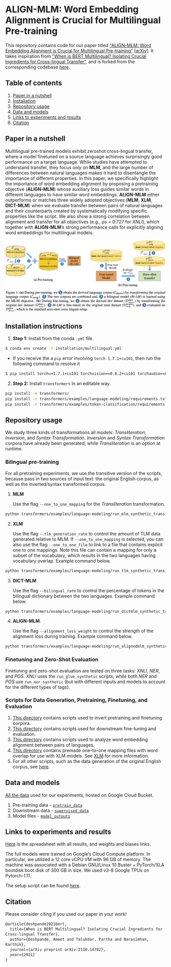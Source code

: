 # ALIGN-MLM: Word Embedding Alignment is Crucial for Multilingual Pre-training

This repository contains code for our paper titled ["ALIGN-MLM: Word Embedding Alignment is Crucial for Multilingual Pre-training"]() [[arXiv]](https://arxiv.org/pdf/2211.08547.pdf). It takes inspiration from ["When is BERT Multilingual? Isolating Crucial Ingredients for Cross-lingual Transfer"](https://arxiv.org/pdf/2110.14782.pdf), and is forked from the corresponding codebase [here](https://github.com/princeton-nlp/MultilingualAnalysis).

## Table of contents
1. [Paper in a nutshell](#nutshell)
1. [Installation](#installation)
1. [Repository usage](#usage)
1. [Data and models](#data)
1. [Links to experiments and results](#wb)
1. [Citation](#citation)

## Paper in a nutshell <a name="nutshell"></a>
Multilingual pre-trained models exhibit zeroshot cross-lingual transfer, where a model finetuned on a source language achieves surprisingly good performance on a target language. While studies have attempted to understand
transfer, they focus only on **MLM**, and the large number of differences between natural languages makes it hard to disentangle the importance of different properties.
In this paper, we specifically highlight the importance of word embedding alignment by proposing a pretraining objective (**ALIGN-MLM**) whose auxiliary loss guides similar words in different languages to have similar word embeddings.
**ALIGN-MLM** either outperforms or matches three widely adopted objectives (**MLM**, **XLM**, **DICT-MLM**) when we evaluate transfer between pairs of natural languages and their counterparts created by systematically modifying specific properties like the script.
We also show a strong correlation between alignment and transfer for all objectives (e.g., ρs = 0.727 for _XNLI_), which together with **ALIGN-MLM**’s strong performance calls for explicitly aligning word embeddings for multilingual models.

<img src="resources/Approach.png">

## Installation instructions <a name="installation"></a>

1.  **Step 1:** Install from the conda `.yml` file.
``` bash
$ conda env create -f installation/multilingual.yml
```
  
* If you receive the a `pip` error involving `torch 1.7.1+cu101`, then run the following command to resolve it

``` bash
$ pip install torch==1.7.1+cu101 torchvision==0.8.2+cu101 torchaudio==0.7.2 -f https://download.pytorch.org/whl/torch_stable.html
```

2. **Step 2:** Install `transformers` in an editable way.
``` bash
pip install -e transformers/
pip install -r transformers/examples/language-modeling/requirements.txt
pip install -r transformers/examples/token-classification/requirements.txt
```

## Repository usage <a name="usage"></a>
We study three kinds of transformations all models: _Transliteration_, _Inversion_, and _Syntax Transformation_. _Inversion_ and _Syntax Transformation_ corpora have already been generated, while _Transliteration_ is an option at runtime.

### Bilingual pre-training
For all pretraining experiments, we use the transitive version of the scripts, because pass in two sources of input text: the original English corpus, as well as the inverted/syntax transformed corpus.

1. **MLM**

    Use the flag `--one_to_one_mapping` for the _Transliteration_ transformation.

``` bash
python transformers/examples/language-modeling/run_mlm_synthetic_transitive.py --warmup_steps 10000 --learning_rate 1e-4 --save_steps -1 --max_seq_length 512 --logging_steps 50 --overwrite_output_dir --model_type roberta --config_name config/en/roberta_8/config.json --tokenizer_name config/en/roberta_8/ --do_train --do_eval --max_steps 500000 --per_device_train_batch_size 16 --per_device_eval_batch_size 16 --train_file <english_train_corpus> --transitive_file <synthetic_train_corpus> --validation_file <validation_corpus> --output_dir <dir_to_store_model> --run_name <name_of_this_run> --one_to_one_mapping --word_modification replace
```

2. **XLM** <a name="xlm"></a>

    Use the flag `--tlm_generation_rate` to control the amount of TLM data generated relative to MLM. If `--one_to_one_mapping` is selected, you can also use the flag `--one_to_one_file` to link to a file that contains explicit one to one mappings. Note this file can contain a mapping for only a subset of the vocabulary, which results in the two languages having vocabulary overlap. Example command below.

``` bash
python transformers/examples/language-modeling/run_tlm_synthetic_transitive.py --warmup_steps 10000 --learning_rate 1e-4 --save_steps -1 --max_seq_length 512 --logging_steps 100 --overwrite_output_dir --model_type roberta --config_name config/en/roberta_8/config_tlm.json --tokenizer_name config/en/roberta_8/ --do_train --do_eval --max_steps 500000 --per_device_train_batch_size 16 --per_device_eval_batch_size 16 --train_file <english_train_corpus> --train_synthetic_file <synthetic_train_corpus> --validation_file <english_validation_corpus> --validation_synthetic_file <synthetic_validation_corpus> --output_dir <dir_to_store_model> --run_name <name_of_this_run> --one_to_one_mapping --word_modification replace --tlm_generation_rate 0.25 --one_to_one_file <one_to_one_file>
```

3. **DICT-MLM**

    Use the flag `--bilingual_rate` to control the percentage of tokens in the bilingual dictionary between the two languages. Example command below.

```bash
python transformers/examples/language-modeling/run_dictmlm_synthetic_transitive.py --warmup_steps 10000 --learning_rate 1e-4 --save_steps -1 --max_seq_length 512 --logging_steps 100 --overwrite_output_dir --model_type roberta --config_name config/en/roberta_8/config_dictmlm.json --tokenizer_name config/en/roberta_8/ --do_train --do_eval --max_steps 500000 --per_device_train_batch_size 16 --per_device_eval_batch_size 16 --train_file <english_train_corpus> --train_synthetic_file <synthetic_train_corpus> --validation_file <english_validation_corpus> --validation_synthetic_file <synthetic_validation_corpus> --output_dir <dir_to_store_model> --run_name <name_of_this_run> --one_to_one_mapping --word_modification replace --bilingual_rate 0.50
```

4. **ALIGN-MLM**.

    Use the flag `--alignment_loss_weight` to control the strength of the alignment loss during training. Example command below.

``` bash
python transformers/examples/language-modeling/run_alignedmlm_synthetic_transitive.py --warmup_steps 10000 --learning_rate 1e-4 --save_steps -1 --max_seq_length 512 --logging_steps 50 --overwrite_output_dir --model_type roberta --config_name config/en/roberta_8/config_alignedmlm.json --tokenizer_name config/en/roberta_8/ --do_train --do_eval --max_steps 500000 --per_device_train_batch_size 16 --per_device_eval_batch_size 16 --train_file <english_train_corpus> --transitive_file <synthetic_train_corpus> --validation_file <validation_corpus> --output_dir <dir_to_store_model> --run_name <name_of_this_run> --one_to_one_mapping --word_modification replace --alignment_loss_weight 10 --bilingual_rate 0.50
```

### Finetuning and Zero-Shot Evaluation
Finetuning and zero-shot evaluation are tested on three tasks: _XNLI_, _NER_, and _POS_. _XNLI_ uses the  `run_glue_synthetic` scripts, while both _NER_ and _POS_ use `run_ner_synthetic` (but with different inputs and models to account for the different types of tags).

### Scripts for Data Generation, Pretraining, Finetuning, and Evaluation
1. [This directory](preprocessing/corpus_inversion/) contains scripts used to invert pretraining and finetuning corpora.
2. [This directory](scripts/alignedmlm_paper_experiments/) contains scripts used for downstream fine-tuning and evaluation.
3. [This directory](analysis/alignedmlm_paper_analysis/) contains scripts used to analyze word embedding alignment between pairs of languages.
4. [This directory](synthetic_language_files/word_based/configuration_files/) contains premade one-to-one mapping files with word overlap for use with XLM models. See [XLM](#XLM) for more information.
5. For all other scripts, such as the data generation of the original English corpus, see [here](https://github.com/princeton-nlp/MultilingualAnalysis/tree/4c89a60ee7d038c4a94a470c1290e3eefa8a2b56).


## Data and models <a name="data"></a>
[All the data](https://console.cloud.google.com/storage/browser/multilingual-1;tab=objects?forceOnBucketsSortingFiltering=false&authuser=1&project=attention-guidance&prefix=&forceOnObjectsSortingFiltering=false) used for our experiments, hosted on Google Cloud Bucket.
1. Pre-training data - [`pretrain_data`](https://console.cloud.google.com/storage/browser/multilingual-1/pretrain_data?authuser=1&project=attention-guidance&pageState=(%22StorageObjectListTable%22:(%22f%22:%22%255B%255D%22))&prefix=&forceOnObjectsSortingFiltering=false)
1. Downstream data - [`supervised_data`](https://console.cloud.google.com/storage/browser/multilingual-1/supervised_data?authuser=1&project=attention-guidance&pageState=(%22StorageObjectListTable%22:(%22f%22:%22%255B%255D%22))&prefix=&forceOnObjectsSortingFiltering=false)
1. Model files - [`model_outputs`](https://console.cloud.google.com/storage/browser/multilingual-1/model_outputs?pageState=(%22StorageObjectListTable%22:(%22f%22:%22%255B%255D%22))&authuser=1&project=attention-guidance&prefix=&forceOnObjectsSortingFiltering=false)

## Links to experiments and results <a name="wb"></a>
[Here](https://docs.google.com/spreadsheets/d/1lBTfouNM_xNQnOvI4AXnIIaA8EPoHj5R5C5dJOdlzCM/edit?usp=sharing) is the spreadsheet with all results, and weights and biases links.

The full models were trained on Google’s Cloud Compute platform. In particular, we utilized a 12 core vCPU VM with 96 GB of memory. The machine was associated with a Debian GNU/Linux 10 Buster + PyTorch/XLA bootdisk boot disk of 300 GB in size. We used v3-8 Google TPUs on Pytorch-1.11.

The setup script can be found [here](scripts/tpu_gcloud_setup.sh).

## Citation <a name="wb"></a>
Please consider citing if you used our paper in your work!

```
@article{deshpande2021bert,
  title={When is BERT Multilingual? Isolating Crucial Ingredients for Cross-lingual Transfer},
  author={Deshpande, Ameet and Talukdar, Partha and Narasimhan, Karthik},
  journal={arXiv preprint arXiv:2110.14782},
  year={2021}
}
```
